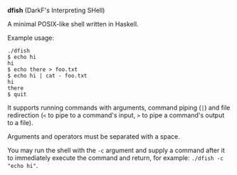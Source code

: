 **dfish** (DarkF's Interpreting SHell)

A minimal POSIX-like shell written in Haskell.

Example usage:

    ./dfish
    $ echo hi
    hi
    $ echo there > foo.txt
    $ echo hi | cat - foo.txt
    hi
    there
    $ quit

It supports running commands with arguments, command piping (`|`) and file redirection (`<` to pipe to a command's input, `>` to pipe a command's output to a file).

Arguments and operators must be separated with a space.

You may run the shell with the `-c` argument and supply a command after it to immediately execute the command and return, for example: `./dfish -c "echo hi"`.
